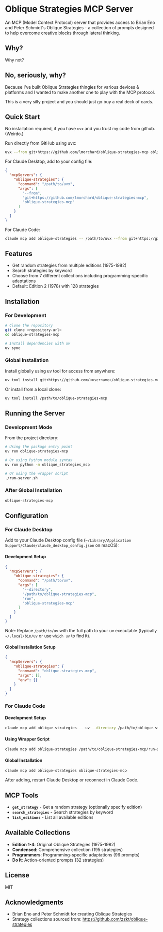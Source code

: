 # Oblique Strategies MCP Server

An MCP (Model Context Protocol) server that provides access to Brian Eno and Peter Schmidt's Oblique Strategies - a collection of prompts designed to help overcome creative blocks through lateral thinking.

## Why?

Why not?

## No, seriously, why?

Because I've built Oblique Strategies thingies for various devices & platforms and I wanted to make another one to play with the MCP protocol.

This is a very silly project and you should just go buy a real deck of cards.

## Quick Start

No installation required, if you have `uvx` and you trust my code from github. (Weirdo.)

Run directly from GitHub using uvx:
```bash
uvx --from git+https://github.com/lmorchard/oblique-strategies-mcp oblique-strategies-mcp
```

For Claude Desktop, add to your config file:
```json
{
  "mcpServers": {
    "oblique-strategies": {
      "command": "/path/to/uvx",
      "args": [
        "--from",
        "git+https://github.com/lmorchard/oblique-strategies-mcp",
        "oblique-strategies-mcp"
      ]
    }
  }
}
```

For Claude Code:
```bash
claude mcp add oblique-strategies -- /path/to/uvx --from git+https://github.com/lmorchard/oblique-strategies-mcp oblique-strategies-mcp
```

## Features

- Get random strategies from multiple editions (1975-1982)
- Search strategies by keyword
- Choose from 7 different collections including programming-specific adaptations
- Default: Edition 2 (1978) with 128 strategies

## Installation

### For Development

```bash
# Clone the repository
git clone <repository-url>
cd oblique-strategies-mcp

# Install dependencies with uv
uv sync
```

### Global Installation

Install globally using uv tool for access from anywhere:

```bash
uv tool install git+https://github.com/<username>/oblique-strategies-mcp.git
```

Or install from a local clone:

```bash
uv tool install /path/to/oblique-strategies-mcp
```

## Running the Server

### Development Mode

From the project directory:
```bash
# Using the package entry point
uv run oblique-strategies-mcp

# Or using Python module syntax
uv run python -m oblique_strategies_mcp

# Or using the wrapper script
./run-server.sh
```

### After Global Installation

```bash
oblique-strategies-mcp
```

## Configuration

### For Claude Desktop

Add to your Claude Desktop config file (`~/Library/Application Support/Claude/claude_desktop_config.json` on macOS):

#### Development Setup
```json
{
  "mcpServers": {
    "oblique-strategies": {
      "command": "/path/to/uv",
      "args": [
        "--directory",
        "/path/to/oblique-strategies-mcp",
        "run",
        "oblique-strategies-mcp"
      ]
    }
  }
}
```

Note: Replace `/path/to/uv` with the full path to your uv executable (typically `~/.local/bin/uv` or use `which uv` to find it).

#### Global Installation Setup
```json
{
  "mcpServers": {
    "oblique-strategies": {
      "command": "oblique-strategies-mcp",
      "args": [],
      "env": {}
    }
  }
}
```

### For Claude Code

#### Development Setup
```bash
claude mcp add oblique-strategies -- uv --directory /path/to/oblique-strategies-mcp run oblique-strategies-mcp
```

#### Using Wrapper Script
```bash
claude mcp add oblique-strategies /path/to/oblique-strategies-mcp/run-server.sh
```

#### Global Installation
```bash
claude mcp add oblique-strategies oblique-strategies-mcp
```

After adding, restart Claude Desktop or reconnect in Claude Code.

## MCP Tools

- **`get_strategy`** - Get a random strategy (optionally specify edition)
- **`search_strategies`** - Search strategies by keyword
- **`list_editions`** - List all available editions

## Available Collections

- **Edition 1-4**: Original Oblique Strategies (1975-1982)
- **Condensed**: Comprehensive collection (195 strategies)
- **Programmers**: Programming-specific adaptations (96 prompts)
- **Do It**: Action-oriented prompts (32 strategies)

## License

MIT

## Acknowledgments

- Brian Eno and Peter Schmidt for creating Oblique Strategies
- Strategy collections sourced from: https://github.com/zzkt/oblique-strategies